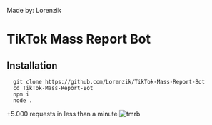 Made by: Lorenzik

# TikTok Mass Report Bot

## Installation
```
  git clone https://github.com/Lorenzik/TikTok-Mass-Report-Bot
  cd TikTok-Mass-Report-Bot
  npm i
  node .
```


+5.000 requests in less than a minute
![tmrb](https://cdn.discordapp.com/attachments/984931450723926066/1025115672914698341/unknown.png)
